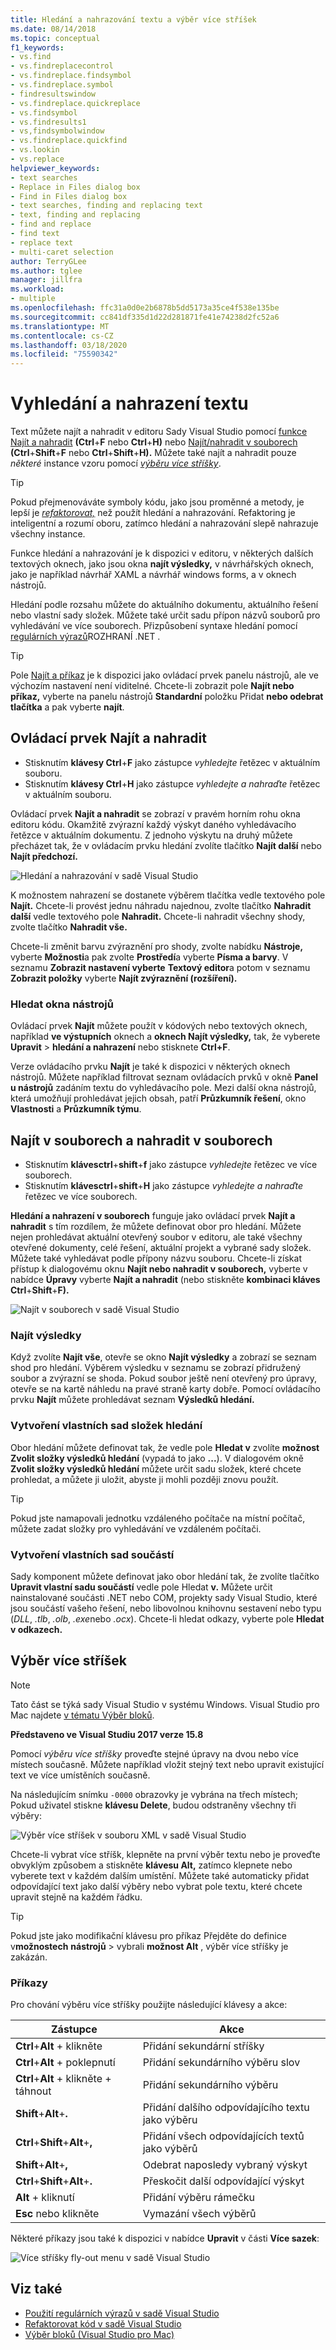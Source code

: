 ```yaml
---
title: Hledání a nahrazování textu a výběr více stříšek
ms.date: 08/14/2018
ms.topic: conceptual
f1_keywords:
- vs.find
- vs.findreplacecontrol
- vs.findreplace.findsymbol
- vs.findreplace.symbol
- findresultswindow
- vs.findreplace.quickreplace
- vs.findsymbol
- vs.findresults1
- vs,findsymbolwindow
- vs.findreplace.quickfind
- vs.lookin
- vs.replace
helpviewer_keywords:
- text searches
- Replace in Files dialog box
- Find in Files dialog box
- text searches, finding and replacing text
- text, finding and replacing
- find and replace
- find text
- replace text
- multi-caret selection
author: TerryGLee
ms.author: tglee
manager: jillfra
ms.workload:
- multiple
ms.openlocfilehash: ffc31a0d0e2b6878b5dd5173a35ce4f538e135be
ms.sourcegitcommit: cc841df335d1d22d281871fe41e74238d2fc52a6
ms.translationtype: MT
ms.contentlocale: cs-CZ
ms.lasthandoff: 03/18/2020
ms.locfileid: "75590342"
---
```

# <a name="find-and-replace-text"></a>Vyhledání a nahrazení textu

Text můžete najít a nahradit v editoru Sady Visual Studio pomocí [funkce Najít a nahradit](#find-and-replace-control) **(Ctrl**+**F** nebo **Ctrl**+**H)** nebo [Najít/nahradit v souborech](#find-in-files-and-replace-in-files) **(Ctrl**+**Shift**+**F** nebo **Ctrl**+**Shift**+**H).** Můžete také najít a nahradit pouze *některé* instance vzoru pomocí *[výběru více stříšky](#multi-caret-selection)*.

> [!TIP]
> Pokud přejmenováváte symboly kódu, jako jsou proměnné a metody, je lepší je *[refaktorovat,](../ide/reference/rename.md)* než použít hledání a nahrazování. Refaktoring je inteligentní a rozumí oboru, zatímco hledání a nahrazování slepě nahrazuje všechny instance.

Funkce hledání a nahrazování je k dispozici v editoru, v některých dalších textových oknech, jako jsou okna **najít výsledky,** v návrhářských oknech, jako je například návrhář XAML a návrhář windows forms, a v oknech nástrojů.

Hledání podle rozsahu můžete do aktuálního dokumentu, aktuálního řešení nebo vlastní sady složek. Můžete také určit sadu přípon názvů souborů pro vyhledávání ve více souborech. Přizpůsobení syntaxe hledání pomocí [regulárních výrazů](../ide/using-regular-expressions-in-visual-studio.md)ROZHRANÍ .NET .

> [!TIP]
> Pole [Najít a příkaz](../ide/find-command-box.md) je k dispozici jako ovládací prvek panelu nástrojů, ale ve výchozím nastavení není viditelné. Chcete-li zobrazit pole **Najít nebo příkaz,** vyberte na panelu nástrojů **Standardní** položku Přidat **nebo odebrat tlačítka** a pak vyberte **najít**.

## <a name="find-and-replace-control"></a>Ovládací prvek Najít a nahradit

- Stisknutím **klávesy Ctrl**+**F** jako zástupce *vyhledejte* řetězec v aktuálním souboru.
- Stisknutím **klávesy Ctrl**+**H** jako zástupce *vyhledejte a nahraďte* řetězec v aktuálním souboru.

Ovládací prvek **Najít a nahradit** se zobrazí v pravém horním rohu okna editoru kódu. Okamžitě zvýrazní každý výskyt daného vyhledávacího řetězce v aktuálním dokumentu. Z jednoho výskytu na druhý můžete přecházet tak, že v ovládacím prvku hledání zvolíte tlačítko **Najít další** nebo **Najít předchozí.**

![Hledání a nahrazování v sadě Visual Studio](media/find-and-replace-box.png)

K možnostem nahrazení se dostanete výběrem tlačítka vedle textového pole **Najít.** Chcete-li provést jednu náhradu najednou, zvolte tlačítko **Nahradit další** vedle textového pole **Nahradit.** Chcete-li nahradit všechny shody, zvolte tlačítko **Nahradit vše.**

Chcete-li změnit barvu zvýraznění pro shody, zvolte nabídku **Nástroje,** vyberte **Možnosti**a pak zvolte **Prostředí**a vyberte **Písma a barvy**. V seznamu **Zobrazit nastavení vyberte** **Textový editor**a potom v seznamu **Zobrazit položky** vyberte **Najít zvýraznění (rozšíření).**

### <a name="search-tool-windows"></a>Hledat okna nástrojů

Ovládací prvek **Najít** můžete použít v kódových nebo textových oknech, například **ve výstupních** oknech a **oknech Najít výsledky,** tak, že vyberete **Upravit** > **hledání a nahrazení** nebo stisknete **Ctrl+F**.

Verze ovládacího prvku **Najít** je také k dispozici v některých oknech nástrojů. Můžete například filtrovat seznam ovládacích prvků v okně **Panel u nástrojů** zadáním textu do vyhledávacího pole. Mezi další okna nástrojů, která umožňují prohledávat jejich obsah, patří **Průzkumník řešení**, okno **Vlastnosti** a **Průzkumník týmu**.

## <a name="find-in-files-and-replace-in-files"></a>Najít v souborech a nahradit v souborech

- Stisknutím **klávesctrl**+**shift**+**f** jako zástupce *vyhledejte* řetězec ve více souborech.
- Stisknutím **klávesctrl**+**shift**+**H** jako zástupce *vyhledejte a nahraďte* řetězec ve více souborech.

**Hledání a nahrazení v souborech** funguje jako ovládací prvek **Najít a nahradit** s tím rozdílem, že můžete definovat obor pro hledání. Můžete nejen prohledávat aktuální otevřený soubor v editoru, ale také všechny otevřené dokumenty, celé řešení, aktuální projekt a vybrané sady složek. Můžete také vyhledávat podle přípony názvu souboru. Chcete-li získat přístup k dialogovému oknu **Najít nebo nahradit v souborech,** vyberte v nabídce **Úpravy** vyberte **Najít a nahradit** (nebo stiskněte **kombinaci kláves Ctrl**+**Shift**+**F).**

![Najít v souborech v sadě Visual Studio](media/find-in-files-box.png)

### <a name="find-results"></a>Najít výsledky

Když zvolíte **Najít vše**, otevře se okno **Najít výsledky** a zobrazí se seznam shod pro hledání. Výběrem výsledku v seznamu se zobrazí přidružený soubor a zvýrazní se shoda. Pokud soubor ještě není otevřený pro úpravy, otevře se na kartě náhledu na pravé straně karty dobře. Pomocí ovládacího prvku **Najít** můžete prohledávat seznam **Výsledků hledání.**

### <a name="create-custom-search-folder-sets"></a>Vytvoření vlastních sad složek hledání

Obor hledání můžete definovat tak, že vedle pole **Hledat v** zvolíte **možnost Zvolit složky výsledků hledání** (vypadá to jako **...**). V dialogovém okně **Zvolit složky výsledků hledání** můžete určit sadu složek, které chcete prohledat, a můžete ji uložit, abyste ji mohli později znovu použít.

> [!TIP]
> Pokud jste namapovali jednotku vzdáleného počítače na místní počítač, můžete zadat složky pro vyhledávání ve vzdáleném počítači.

### <a name="create-custom-component-sets"></a>Vytvoření vlastních sad součástí

Sady komponent můžete definovat jako obor hledání tak, že zvolíte tlačítko **Upravit vlastní sadu součástí** vedle pole Hledat **v.** Můžete určit nainstalované součásti .NET nebo COM, projekty sady Visual Studio, které jsou součástí vašeho řešení, nebo libovolnou knihovnu sestavení nebo typu (*DLL*, *.tlb*, *.olb*, *.exe*nebo *.ocx*). Chcete-li hledat odkazy, vyberte pole **Hledat v odkazech.**

## <a name="multi-caret-selection"></a>Výběr více stříšek

> [!NOTE]
> Tato část se týká sady Visual Studio v systému Windows. Visual Studio pro Mac najdete [v tématu Výběr bloků](/visualstudio/mac/block-selection).

**Představeno ve Visual Studiu 2017 verze 15.8**

Pomocí *výběru více stříšky* proveďte stejné úpravy na dvou nebo více místech současně. Můžete například vložit stejný text nebo upravit existující text ve více umístěních současně.

Na následujícím snímku `-0000` obrazovky je vybrána na třech místech; Pokud uživatel stiskne **klávesu Delete**, budou odstraněny všechny tři výběry:

![Výběr více stříšek v souboru XML v sadě Visual Studio](media/multi-caret-selection.png)

Chcete-li vybrat více stříšk, klepněte na první výběr textu nebo je proveďte obvyklým způsobem a stiskněte **klávesu Alt,** zatímco klepnete nebo vyberete text v každém dalším umístění. Můžete také automaticky přidat odpovídající text jako další výběry nebo vybrat pole textu, které chcete upravit stejně na každém řádku.

> [!TIP]
> Pokud jste jako modifikační klávesu pro příkaz Přejděte do definice v**možnostech** **nástrojů** > vybrali **možnost Alt** , výběr více stříšky je zakázán.

### <a name="commands"></a>Příkazy

Pro chování výběru více stříšky použijte následující klávesy a akce:

|Zástupce|Akce|
|-|-|
|**Ctrl**+**Alt** + klikněte|Přidání sekundární stříšky|
|**Ctrl**+**Alt** + poklepnutí|Přidání sekundárního výběru slov|
|**Ctrl**+**Alt** + klikněte + táhnout|Přidání sekundárního výběru|
|**Shift**+**Alt**+**.**|Přidání dalšího odpovídajícího textu jako výběru|
|**Ctrl**+**Shift**+**Alt**+**,**|Přidání všech odpovídajících textů jako výběrů|
|**Shift**+**Alt**+**,**|Odebrat naposledy vybraný výskyt|
|**Ctrl**+**Shift**+**Alt**+**.**|Přeskočit další odpovídající výskyt|
|**Alt** + kliknutí|Přidání výběru rámečku|
|**Esc** nebo klikněte|Vymazání všech výběrů|

Některé příkazy jsou také k dispozici v nabídce **Upravit** v části **Více sazek**:

![Více stříšky fly-out menu v sadě Visual Studio](media/edit-menu-multiple-carets.png)

## <a name="see-also"></a>Viz také

- [Použití regulárních výrazů v sadě Visual Studio](../ide/using-regular-expressions-in-visual-studio.md)
- [Refaktorovat kód v sadě Visual Studio](../ide/refactoring-in-visual-studio.md)
- [Výběr bloků (Visual Studio pro Mac)](/visualstudio/mac/block-selection)
